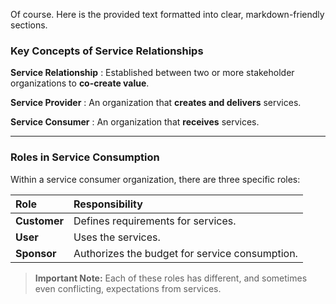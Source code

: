 Of course. Here is the provided text formatted into clear, markdown-friendly sections.

### Key Concepts of Service Relationships

**Service Relationship**
: Established between two or more stakeholder organizations to **co-create value**.

**Service Provider**
: An organization that **creates and delivers** services.

**Service Consumer**
: An organization that **receives** services.

---

### Roles in Service Consumption

Within a service consumer organization, there are three specific roles:

| Role | Responsibility |
| :--- | :--- |
| **Customer** | Defines requirements for services. |
| **User** | Uses the services. |
| **Sponsor** | Authorizes the budget for service consumption. |

> **Important Note:** Each of these roles has different, and sometimes even conflicting, expectations from services.